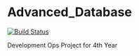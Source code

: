 # Advanced_Database

[![Build Status](http://192.168.8.194:8080/buildStatus/icon?job=NodeJS_BookShopApp)](http://192.168.8.194:8080/job/NodeJS_BookShopApp/)

Development Ops Project for 4th Year
